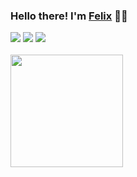 ### Hello there! I'm [Felix](https://portfolio-felix.netlify.app/) 👨‍💻

<div>
<a href="https://github.com/felixmacaspac" target="_blank">
<img src="https://shields.io/badge/GITHUB-232225.svg?&style=for-the-badge&logo=github"></a>
<a href="https://discord.com/users/750345569737900074" target="_blank">
<img src="https://shields.io/badge/DISCORD-232225.svg?&style=for-the-badge&logo=discord"></a>
<a href="https://www.linkedin.com/in/felixmacaspac/" target="_blank">
<img src="https://shields.io/badge/LINKEDIN-232225.svg?&style=for-the-badge&logo=linkedin"></a>
<br />
<br />

  <div>
    <img src="http://github-readme-streak-stats.herokuapp.com?user=felixmacaspac&show_icons=true&theme=material-palenight&hide_border=true" width="%100" height="180px">
  </div>
